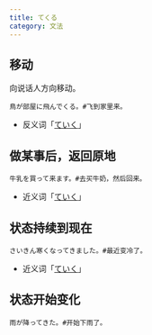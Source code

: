 ```yaml
---
title: てくる
category: 文法
---
```


## 移动

向说话人方向移动。

```example
鳥が部屋に飛んでくる。#飞到家里来。
```

- 反义词「[ていく](teiku#移动)」

## 做某事后，返回原地

```example
牛乳を買って来ます。#去买牛奶，然后回来。
```

- 近义词「[ていく](teiku#做某事后，去目的地)」

## 状态持续到现在

```example
さいきん寒くなってきました。#最近变冷了。
```

- 近义词「[ていく](teiku#状态持续到未来)」

## 状态开始变化

```example
雨が降ってきた。#开始下雨了。
```
